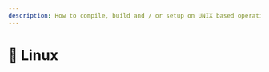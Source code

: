 ```yaml
---
description: How to compile, build and / or setup on UNIX based operating system
---
```


# 🐧 Linux

